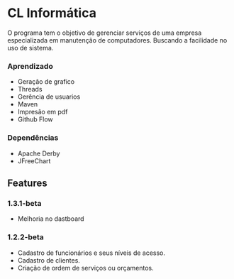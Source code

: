 # CL Informática
O programa tem o objetivo de gerenciar serviços de uma empresa especializada em manutenção de computadores. Buscando a facilidade no uso de sistema.
### Aprendizado
- Geração de grafico
- Threads
- Gerência de usuarios
- Maven
- Impresão em pdf
- Github Flow

### Dependências
- Apache Derby
- JFreeChart

## Features

### 1.3.1-beta
- Melhoria no dastboard

### 1.2.2-beta
- Cadastro de funcionários e seus níveis de acesso.
- Cadastro de clientes.
- Criação de ordem de serviços ou orçamentos.